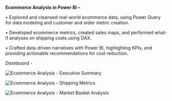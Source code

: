 **Ecommerce Analysis in Power BI –**

•	Explored and cleansed real-world ecommerce data, using Power Query for data modeling and customer and order metric creation.

•	Developed ecommerce metrics, created sales maps, and performed what-if analyses on shipping costs using DAX.

•	Crafted data-driven narratives with Power BI, highlighting KPIs, and providing actionable recommendations for cost reduction.

*Dashboard -*

![Ecommerce Analysis - Executive Summary](https://github.com/RushikaBattu/portfolio-projects/assets/135265999/1605ab70-0c12-4af9-b493-ecb12e08bf50)

![Ecommerce Analysis - Shipping Metrics](https://github.com/RushikaBattu/portfolio-projects/assets/135265999/95f91f30-976b-4beb-93bc-2126bc03ab18)

![Ecommerce Analysis - Market Basket Analysis](https://github.com/RushikaBattu/portfolio-projects/assets/135265999/496a2ffd-a0d2-4b64-bac4-3ffd92e2c100)
